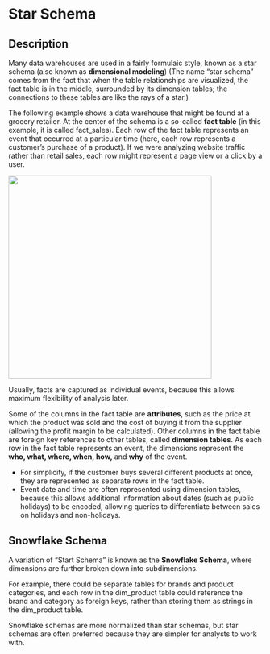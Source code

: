 # Star Schema

## Description

Many data warehouses are used in a fairly formulaic style, known as a star schema (also known as **dimensional modeling**) (The name “star schema” comes from the fact that when the table relationships are visualized, the fact table is in the middle, surrounded by its dimension tables; the connections to these tables are like the rays of a star.)

The following example shows a data warehouse that might be found at a grocery retailer. At the center of the schema is a so-called **fact table** (in this example, it is called fact\_sales). Each row of the fact table represents an event that occurred at a particular time (here, each row represents a customer’s purchase of a product). If we were analyzing website traffic rather than retail sales, each row might represent a page view or a click by a user.

<img src="image1.png" style="width:4.20139in" />

Usually, facts are captured as individual events, because this allows maximum flexibility of analysis later.

Some of the columns in the fact table are **attributes**, such as the price at which the product was sold and the cost of buying it from the supplier (allowing the profit margin to be calculated). Other columns in the fact table are foreign key references to other tables, called **dimension tables**. As each row in the fact table represents an event, the dimensions represent the **who, what, where, when, how,** and **why** of the event.

- For simplicity, if the customer buys several different products at once, they are represented as separate rows in the fact table.
- Event date and time are often represented using dimension tables, because this allows additional information about dates (such as public holidays) to be encoded, allowing queries to differentiate between sales on holidays and non-holidays.

## Snowflake Schema

A variation of “Start Schema” is known as the **Snowflake Schema**, where dimensions are further broken down into subdimensions.

For example, there could be separate tables for brands and product categories, and each row in the dim\_product table could reference the brand and category as foreign keys, rather than storing them as strings in the dim\_product table.

Snowflake schemas are more normalized than star schemas, but star schemas are often preferred because they are simpler for analysts to work with.
